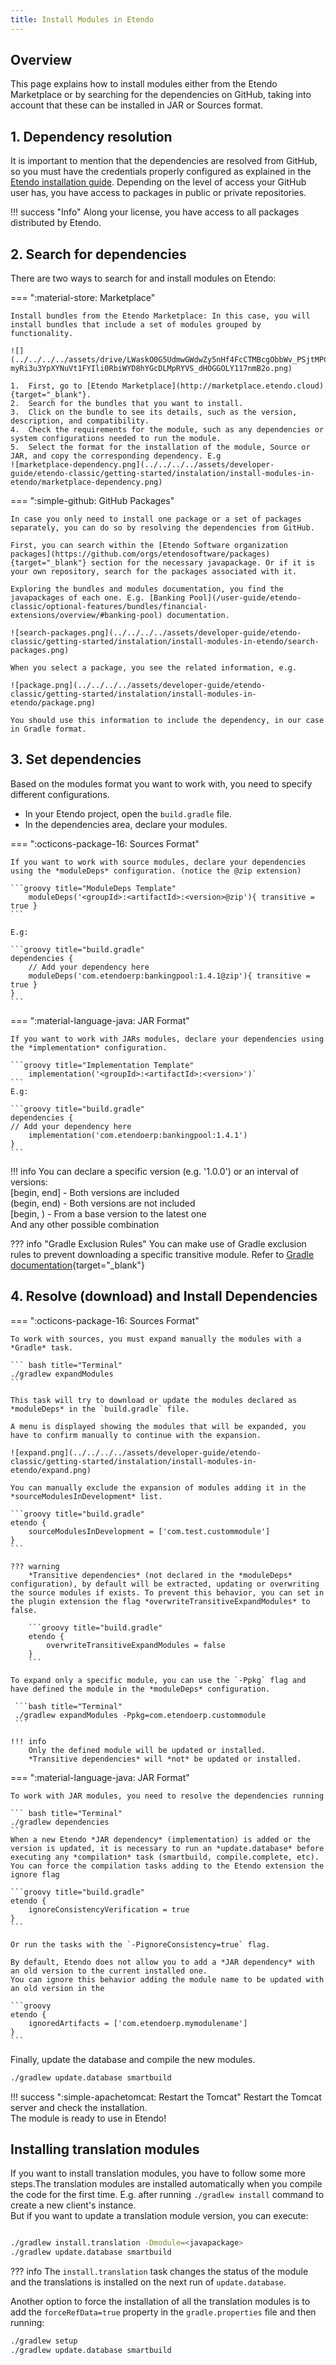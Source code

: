 ```yaml
---
title: Install Modules in Etendo
---
```


## Overview
This page explains how to install modules either from the Etendo Marketplace or by searching for the dependencies on GitHub, taking into account that these can be installed in JAR or Sources format. 

## 1. Dependency resolution

It is important to mention that the dependencies are resolved from GitHub, so you must have the credentials properly configured as explained in the [Etendo installation guide](../../../../getting-started/installation.md). Depending on the level of access your GitHub user has, you have access to packages in public or private repositories.

!!! success "Info"
    Along your license, you have access to all packages distributed by Etendo.


## 2. Search for dependencies
There are two ways to search for and install modules on Etendo: 

=== ":material-store: Marketplace"

    Install bundles from the Etendo Marketplace: In this case, you will install bundles that include a set of modules grouped by functionality.

    ![](../../../../assets/drive/LWaskO0G5UdmwGWdwZy5nHf4FcCTMBcgObbWv_PSjtMPCOAeqBPNSoLKrqheTLiNqc_aiqbVrJYYJlCQ_o7rGGofcqN0-myRi3u3YpXYNuVt1FYIli0RbiWYD8hYGcDLMpRYVS_dHOGGOLY117nmB2o.png)
    
    1.  First, go to [Etendo Marketplace](http://marketplace.etendo.cloud){target="_blank"}.
    2.  Search for the bundles that you want to install.
    3.  Click on the bundle to see its details, such as the version, description, and compatibility.
    4.  Check the requirements for the module, such as any dependencies or system configurations needed to run the module.
    5.  Select the format for the installation of the module, Source or JAR, and copy the corresponding dependency. E.g
    ![marketplace-dependency.png](../../../../assets/developer-guide/etendo-classic/getting-started/instalation/install-modules-in-etendo/marketplace-dependency.png)


=== ":simple-github: GitHub Packages"

    In case you only need to install one package or a set of packages separately, you can do so by resolving the dependencies from GitHub.

    First, you can search within the [Etendo Software organization packages](https://github.com/orgs/etendosoftware/packages){target="_blank"} section for the necessary javapackage. Or if it is your own repository, search for the packages associated with it.

    Exploring the bundles and modules documentation, you find the javapackages of each one. E.g. [Banking Pool](/user-guide/etendo-classic/optional-features/bundles/financial-extensions/overview/#banking-pool) documentation.
    
    ![search-packages.png](../../../../assets/developer-guide/etendo-classic/getting-started/instalation/install-modules-in-etendo/search-packages.png)

    When you select a package, you see the related information, e.g. 

    ![package.png](../../../../assets/developer-guide/etendo-classic/getting-started/instalation/install-modules-in-etendo/package.png)

    You should use this information to include the dependency, in our case in Gradle format.

## 3. Set dependencies

Based on the modules format you want to work with, you need to specify different configurations.

- In your Etendo project, open the `build.gradle` file.
- In the dependencies area, declare your modules.

=== ":octicons-package-16: Sources Format"

    If you want to work with source modules, declare your dependencies using the *moduleDeps* configuration. (notice the @zip extension)

    ```groovy title="ModuleDeps Template"
        moduleDeps('<groupId>:<artifactId>:<version>@zip'){ transitive = true }
    ```

    E.g:

    ```groovy title="build.gradle"
    dependencies {
        // Add your dependency here
        moduleDeps('com.etendoerp:bankingpool:1.4.1@zip'){ transitive = true }
    }
    ```

===  ":material-language-java: JAR Format"

    If you want to work with JARs modules, declare your dependencies using the *implementation* configuration.

    ```groovy title="Implementation Template"
        implementation('<groupId>:<artifactId>:<version>')`
    ```
    E.g:

    ```groovy title="build.gradle"
    dependencies {
    // Add your dependency here
        implementation('com.etendoerp:bankingpool:1.4.1')
    }
    ```


!!! info
    You can declare a specific version (e.g. '1.0.0') or an interval of versions: <br>
    \[begin, end\] - Both versions are included <br>
    (begin, end) - Both versions are not included <br>
    \[begin, ) - From a base version to the latest one <br>
    And any other possible combination

??? info "Gradle Exclusion Rules"
    You can make use of Gradle exclusion rules to prevent downloading a specific transitive module. Refer to [Gradle documentation](https://docs.gradle.org/current/userguide/dependency_downgrade_and_exclude.html#sec:excluding-transitive-deps){target="_blank"}


## 4. Resolve (download) and Install Dependencies


=== ":octicons-package-16: Sources Format"

    To work with sources, you must expand manually the modules with a *Gradle* task.

    ``` bash title="Terminal" 
    ./gradlew expandModules
    ```  
    
    This task will try to download or update the modules declared as *moduleDeps* in the `build.gradle` file.   
    
    A menu is displayed showing the modules that will be expanded, you have to confirm manually to continue with the expansion.

    ![expand.png](../../../../assets/developer-guide/etendo-classic/getting-started/instalation/install-modules-in-etendo/expand.png)

    You can manually exclude the expansion of modules adding it in the *sourceModulesInDevelopment* list.

    ```groovy title="build.gradle"
    etendo {
        sourceModulesInDevelopment = ['com.test.custommodule']
    }
    ```

    ??? warning 
        *Transitive dependencies* (not declared in the *moduleDeps* configuration), by default will be extracted, updating or overwriting the source modules if exists. To prevent this behavior, you can set in the plugin extension the flag *overwriteTransitiveExpandModules* to false.

        ```groovy title="build.gradle"
        etendo {
            overwriteTransitiveExpandModules = false
        }
        ```

    To expand only a specific module, you can use the `-Ppkg` flag and have defined the module in the *moduleDeps* configuration.

     ```bash title="Terminal"
     ./gradlew expandModules -Ppkg=com.etendoerp.custommodule
     ```

    !!! info
        Only the defined module will be updated or installed.
        *Transitive dependencies* will *not* be updated or installed.

===  ":material-language-java: JAR Format"

    To work with JAR modules, you need to resolve the dependencies running

    ``` bash title="Terminal"
    ./gradlew dependencies 
    ```
    When a new Etendo *JAR dependency* (implementation) is added or the version is updated, it is necessary to run an *update.database* before executing any *compilation* task (smartbuild, compile.complete, etc).
    You can force the compilation tasks adding to the Etendo extension the ignore flag

    ```groovy title="build.gradle"
    etendo {
        ignoreConsistencyVerification = true
    }
    ```

    Or run the tasks with the `-PignoreConsistency=true` flag.

    By default, Etendo does not allow you to add a *JAR dependency* with an old version to the current installed one.
    You can ignore this behavior adding the module name to be updated with an old version in the

    ```groovy
    etendo {
        ignoredArtifacts = ['com.etendoerp.mymodulename']
    }
    ```

Finally, update the database and compile the new modules.

```bash title="Terminal"
./gradlew update.database smartbuild 
```

!!! success ":simple-apachetomcat: Restart the Tomcat"
    Restart the Tomcat server and check the installation. <br>
    The module is ready to use in Etendo!


## Installing translation modules

If you want to install translation modules, you have to follow some more steps.The translation modules are installed automatically when you compile the code for the first time. E.g. after running `./gradlew install` command to create a new client's instance.  
But if you want to update a translation module version, you can execute:

```bash title="Terminal"

./gradlew install.translation -Dmodule=<javapackage>
./gradlew update.database smartbuild
```

??? info
    The `install.translation` task changes the status of the module and the translations is installed on the next run of `update.database`.

Another option to force the installation of all the translation modules is to add the `forceRefData=true` property in the `gradle.properties` file and then running:

```bash title="Terminal"
./gradlew setup
./gradlew update.database smartbuild
```